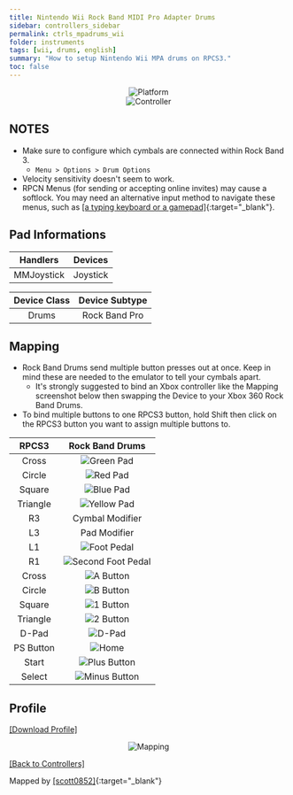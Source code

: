 ```yaml
---
title: Nintendo Wii Rock Band MIDI Pro Adapter Drums
sidebar: controllers_sidebar
permalink: ctrls_mpadrums_wii
folder: instruments
tags: [wii, drums, english]
summary: "How to setup Nintendo Wii MPA drums on RPCS3."
toc: false
---
```


<div align="center"> <img src="https://carlmylo.github.io/docu-rpcs3/images/instruments/plat/wii.png" alt="Platform" title="Platform"></div>

<div align="center"> <img src="https://carlmylo.github.io/docu-rpcs3/images/instruments/cont/wiimpacontroller.png" alt="Controller" title="Controller"></div>

## NOTES

* Make sure to configure which cymbals are connected within Rock Band 3.
	* `Menu > Options > Drum Options`
* Velocity sensitivity doesn't seem to work.
* RPCN Menus (for sending or accepting online invites) may cause a softlock. You may need an alternative input method to navigate these menus, such as [[a typing keyboard or a gamepad]](https://carlmylo.github.io/docu-rpcs3/ctrls_pads){:target="_blank"}.

## Pad Informations

| Handlers | Devices |
|:------------------:|:---------------------:|
| MMJoystick | Joystick |

| Device Class | Device Subtype |
|:------------------:|:---------------------:|
| Drums | Rock Band Pro |

## Mapping

* Rock Band Drums send multiple button presses out at once. Keep in mind these are needed to the emulator to tell your cymbals apart.
	* It's strongly suggested to bind an Xbox controller like the Mapping screenshot below then swapping the Device to your Xbox 360 Rock Band Drums.
* To bind multiple buttons to one RPCS3 button, hold Shift then click on the RPCS3 button you want to assign multiple buttons to.

| **RPCS3**    | **Rock Band Drums** |
|:--------:|:-------------------:|
| Cross | ![Green Pad](https://carlmylo.github.io/docu-rpcs3/images/btns/drms/rb/gp.png "Green Pad") |
| Circle | ![Red Pad](https://carlmylo.github.io/docu-rpcs3/images/btns/drms/rb/rp.png "Red Pad") |
| Square | ![Blue Pad](https://carlmylo.github.io/docu-rpcs3/images/btns/drms/rb/bp.png "Blue Pad") |
| Triangle | ![Yellow Pad](https://carlmylo.github.io/docu-rpcs3/images/btns/drms/rb/yp.png "Yellow Pad") |
| R3 | Cymbal Modifier |
| L3 | Pad Modifier |
| L1 | ![Foot Pedal](https://carlmylo.github.io/docu-rpcs3/images/btns/drms/rb/kp.png "Foot Pedal") |
| R1 | ![Second Foot Pedal](https://carlmylo.github.io/docu-rpcs3/images/btns/drms/rb/kp.png "Second Foot Pedal") |
| Cross | ![A Button](https://carlmylo.github.io/docu-rpcs3/images/btns/ctrls/wii/a.png "A Button") |
| Circle | ![B Button](https://carlmylo.github.io/docu-rpcs3/images/btns/ctrls/wii/b.png "B Button") |
| Square | ![1 Button](https://carlmylo.github.io/docu-rpcs3/images/btns/ctrls/wii/1.png "1 Button") |
| Triangle | ![2 Button](https://carlmylo.github.io/docu-rpcs3/images/btns/ctrls/wii/2.png "2 Button") |
| D-Pad | ![D-Pad](https://carlmylo.github.io/docu-rpcs3/images/btns/ctrls/wii/dpad.png "D-Pad") |
| PS Button | ![Home](https://carlmylo.github.io/docu-rpcs3/images/btns/drms/rb/home.png "Home") |
| Start | ![Plus Button](https://carlmylo.github.io/docu-rpcs3/images/btns/ctrls/wii/plu.png "Plus Button") |
| Select | ![Minus Button](https://carlmylo.github.io/docu-rpcs3/images/btns/ctrls/wii/min.png "Minus Button") |

## Profile

[[Download Profile]](https://github.com/hmxmilohax/rb3-pc/raw/refs/heads/main/downloads/instrument-repo/Wii%20Rock%20Band%20Drums.7z)

<div align="center"> <img src="https://carlmylo.github.io/docu-rpcs3/images/instruments/maps/drmswiirbmapping.png" alt="Mapping" title="Mapping"></div>

[[Back to Controllers]](https://carlmylo.github.io/docu-rpcs3/ctrls#instrument-list)

Mapped by [[scott0852]](https://twitter.com/scott0852){:target="_blank"}